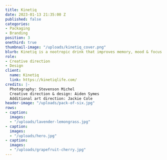 ```yaml
---
title: Kinetiq
date: 2023-01-13 21:35:00 Z
published: false
categories:
- Packaging
- Branding
position: 3
onethird: true
thumbnail-image: "/uploads/kinetiq_cover.png"
blurb: Kinetiq is a nootropic drink that improves memory, mood & focus.
role:
- Creative direction
- Design
client:
  name: Kinetiq
  link: https://kinetiqlife.com/
credits: |-
  Photography: Stevenson Michel
  Creative direction & design: Aiden Symes
  Additional art direction: Jackie Cole
header-image: "/uploads/pack-of-six.jpg"
rows:
- caption: 
  images:
  - "/uploads/lavender-lemongrass.jpg"
- caption: 
  images:
  - "/uploads/hero.jpg"
- caption: 
  images:
  - "/uploads/grapefruit-cherry.jpg"
---
```


